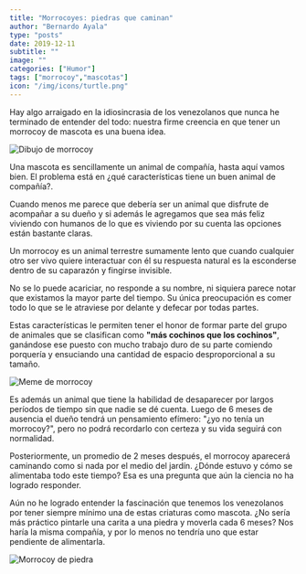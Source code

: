 ```yaml
---
title: "Morrocoyes: piedras que caminan"
author: "Bernardo Ayala"
type: "posts"
date: 2019-12-11
subtitle: ""
image: ""
categories: ["Humor"]
tags: ["morrocoy","mascotas"]
icon: "/img/icons/turtle.png"
---
```

Hay algo arraigado en la idiosincrasia de los venezolanos que nunca he terminado de entender del todo: nuestra firme creencia en que tener un morrocoy de mascota es una buena idea. <!--more-->

![Dibujo de morrocoy](/img/morrocoy.webp)

Una mascota es sencillamente un animal de compañía, hasta aquí vamos bien. El problema está en ¿qué características tiene un buen animal de compañía?.

Cuando menos me parece que debería ser un animal que disfrute de acompañar a su dueño y si además le agregamos que sea más feliz viviendo con humanos de lo que es viviendo por su cuenta las opciones están bastante claras.

Un morrocoy es un animal terrestre sumamente lento que cuando cualquier otro ser vivo quiere interactuar con él su respuesta natural es la esconderse dentro de su caparazón y fingirse invisible.

No se lo puede acariciar, no responde a su nombre, ni siquiera parece notar que existamos la mayor parte del tiempo. Su única preocupación es comer todo lo que se le atraviese por delante y defecar por todas partes.

Estas características le permiten tener el honor de formar parte del grupo de animales que se clasifican como **"más cochinos que los cochinos"**, ganándose ese puesto con mucho trabajo duro de su parte comiendo porquería y ensuciando una cantidad de espacio desproporcional a su tamaño.

![Meme de morrocoy](/img/morrocoy-meme.webp)

Es además un animal que tiene la habilidad de desaparecer por largos períodos de tiempo sin que nadie se dé cuenta. Luego de 6 meses de ausencia el dueño tendrá un pensamiento efímero: "¿yo no tenía un morrocoy?", pero no podrá recordarlo con certeza y su vida seguirá con normalidad.

Posteriormente, un promedio de 2 meses después, el morrocoy aparecerá caminando como si nada por el medio del jardín. ¿Dónde estuvo y cómo se alimentaba todo este tiempo? Esa es una pregunta que aún la ciencia no ha logrado responder.

Aún no he logrado entender la fascinación que tenemos los venezolanos por tener siempre mínimo una de estas criaturas como mascota. ¿No sería más práctico pintarle una carita a una piedra y moverla cada 6 meses? Nos haría la misma compañía, y por lo menos no tendría uno que estar pendiente de alimentarla.

![Morrocoy de piedra](/img/morrocoy-piedra.webp)